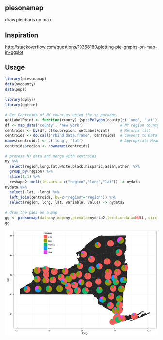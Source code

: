 ## piesonamap

draw piecharts on map

## Inspiration

http://stackoverflow.com/questions/10368180/plotting-pie-graphs-on-map-in-ggplot

## Usage
```r
library(piesonamap)
data(nycounty)
data(pops)

library(dplyr)
library(ggtree)

# Get Centroids of NY counties using the sp package.
getLabelPoint <- function(county) {sp::Polygon(county[c('long', 'lat')])@labpt}
df <- map_data('county', 'new york')                 # NY region county data
centroids <- by(df, df$subregion, getLabelPoint)     # Returns list
centroids <- do.call("rbind.data.frame", centroids)  # Convert to Data Frame
names(centroids) <- c('long', 'lat')                 # Appropriate Header
centroids$region <- rownames(centroids)

# process NY data and merge with centroids
ny %>% 
  select(region,long,lat,white,black,hispanic,asian,other) %>% 
  group_by(region) %>% 
  slice(1:1) %>%
  reshape2::melt(id.vars = c("region","long","lat")) -> nydata
nydata %>%
  select(-lat, -long) %>%
  left_join(centroids, by=c("region"="region")) %>% 
  select(region, long, lat, variable, value) -> nydata2

# draw the pies on a map
gg <- piesonmap(data=ny,map=ny,piedata=nydata2,locationdata=NULL, circlesize = 0.05)
gg

```

![piesonamap](piesonamap.png)

